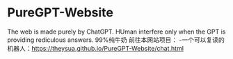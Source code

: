 # PureGPT-Website
The web is made purely by ChatGPT. HUman interfere only when the GPT is providing rediculous answers. 99%纯牛奶
前往本网站项目：
-一个可以复读的机器人：https://theysua.github.io/PureGPT-Website/chat.html
